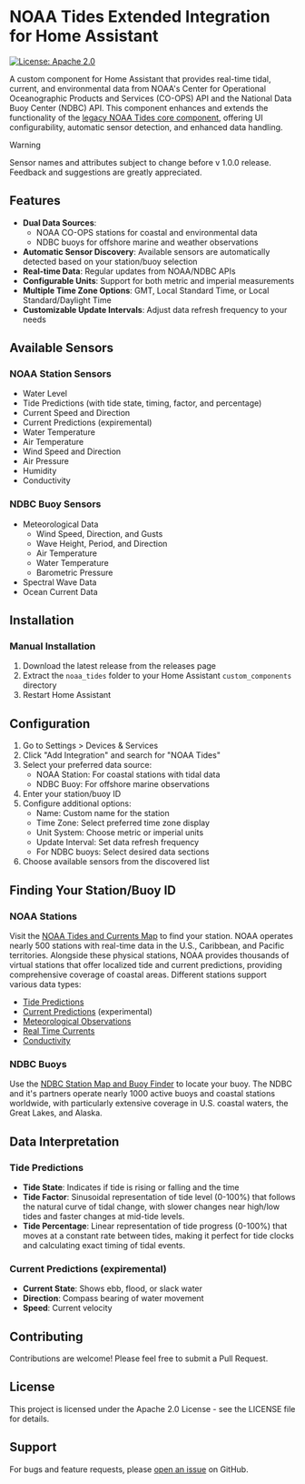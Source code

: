 # NOAA Tides Extended Integration for Home Assistant

<!--
[![hacs_badge](https://img.shields.io/badge/HACS-Custom-41BDF5.svg)](https://github.com/hacs/integration)
-->
[![License: Apache 2.0](https://img.shields.io/badge/License-Apache%202.0-blue.svg)](https://opensource.org/licenses/Apache-2.0)

A custom component for Home Assistant that provides real-time tidal, current, and environmental data from NOAA's Center for Operational Oceanographic Products and Services (CO-OPS) API and the National Data Buoy Center (NDBC) API. This component enhances and extends the functionality of the [legacy NOAA Tides core component](https://www.home-assistant.io/integrations/noaa_tides/), offering UI configurability, automatic sensor detection, and enhanced data handling.

> [!WARNING]  
> Sensor names and attributes subject to change before v 1.0.0 release. Feedback and suggestions are greatly appreciated.

## Features

- **Dual Data Sources**: 
  - NOAA CO-OPS stations for coastal and environmental data
  - NDBC buoys for offshore marine and weather observations
- **Automatic Sensor Discovery**: Available sensors are automatically detected based on your station/buoy selection
- **Real-time Data**: Regular updates from NOAA/NDBC APIs
- **Configurable Units**: Support for both metric and imperial measurements
- **Multiple Time Zone Options**: GMT, Local Standard Time, or Local Standard/Daylight Time
- **Customizable Update Intervals**: Adjust data refresh frequency to your needs

## Available Sensors

### NOAA Station Sensors
- Water Level
- Tide Predictions (with tide state, timing, factor, and percentage)
- Current Speed and Direction
- Current Predictions (expiremental)
- Water Temperature
- Air Temperature
- Wind Speed and Direction
- Air Pressure
- Humidity
- Conductivity

### NDBC Buoy Sensors
- Meteorological Data
  - Wind Speed, Direction, and Gusts
  - Wave Height, Period, and Direction
  - Air Temperature
  - Water Temperature
  - Barometric Pressure
- Spectral Wave Data
- Ocean Current Data

## Installation

<!--
### Using HACS (Recommended)

1. Ensure you have [HACS](https://hacs.xyz/) installed
2. Add this repository as a custom repository in HACS:
   - Go to HACS > Integrations
   - Click the three dots in the top right
   - Select "Custom repositories"
   - Add `Flight-Lab/home_assistant_noaa_tides` with Category "Integration"
3. Click "Install"
4. Restart Home Assistant
-->

### Manual Installation

1. Download the latest release from the releases page
2. Extract the `noaa_tides` folder to your Home Assistant `custom_components` directory
3. Restart Home Assistant

## Configuration

1. Go to Settings > Devices & Services
2. Click "Add Integration" and search for "NOAA Tides"
3. Select your preferred data source:
   - NOAA Station: For coastal stations with tidal data
   - NDBC Buoy: For offshore marine observations
4. Enter your station/buoy ID
5. Configure additional options:
   - Name: Custom name for the station
   - Time Zone: Select preferred time zone display
   - Unit System: Choose metric or imperial units
   - Update Interval: Set data refresh frequency
   - For NDBC buoys: Select desired data sections
6. Choose available sensors from the discovered list

## Finding Your Station/Buoy ID

### NOAA Stations
Visit the [NOAA Tides and Currents Map](https://tidesandcurrents.noaa.gov/map/) to find your station. NOAA operates nearly 500 stations with real-time data in the U.S., Caribbean, and Pacific territories. Alongside these physical stations, NOAA provides thousands of virtual stations that offer localized tide and current predictions, providing comprehensive coverage of coastal areas. Different stations support various data types:
- [Tide Predictions](https://tidesandcurrents.noaa.gov/map/index.html?type=tidepredictions)
- [Current Predictions](https://tidesandcurrents.noaa.gov/map/index.html?type=currentpredictions) (experimental)
- [Meteorological Observations](https://tidesandcurrents.noaa.gov/map/index.html?type=meteorological)
- [Real Time Currents](https://tidesandcurrents.noaa.gov/map/index.html?type=currents)
- [Conductivity](https://tidesandcurrents.noaa.gov/map/index.html?type=conductivity)

### NDBC Buoys
Use the [NDBC Station Map and Buoy Finder](https://www.ndbc.noaa.gov/obs.shtml?type=oceans&status=r&pgm=IOOS%20Partners|International%20Partners|Marine%20METAR|NDBC%20Meteorological%2FOcean|NERRS|NOS%2FCO-OPS&op=&ls=n) to locate your buoy.
The NDBC and it's partners operate nearly 1000 active buoys and coastal stations worldwide, with particularly extensive coverage in U.S. coastal waters, the Great Lakes, and Alaska.
<!-- narrow map parameters with further testing -->

## Data Interpretation

### Tide Predictions
- **Tide State**: Indicates if tide is rising or falling and the time
- **Tide Factor**: Sinusoidal representation of tide level (0-100%) that follows the natural curve of tidal change, with slower changes near high/low tides and faster changes at mid-tide levels.
- **Tide Percentage**: Linear representation of tide progress (0-100%) that moves at a constant rate between tides, making it perfect for tide clocks and calculating exact timing of tidal events.

### Current Predictions (expiremental)
- **Current State**: Shows ebb, flood, or slack water
- **Direction**: Compass bearing of water movement
- **Speed**: Current velocity

## Contributing

Contributions are welcome! Please feel free to submit a Pull Request.

## License

This project is licensed under the Apache 2.0 License - see the LICENSE file for details.

## Support

For bugs and feature requests, please [open an issue](https://github.com/Flight-Lab/ha_noaa_tides/issues) on GitHub.

<!--

## Sample configuration

![Configuration step 1](/images/config1.png)
![Configuration step 2](/images/config2.png)
![Configuration step 3](/images/config3.png)

## Usage

Once configured, the NOAA Tides integration will create a device/hub for the station and sensor entities that provide tide data, and other station data. You can use these sensors in your automations, scripts, and dashboards.

Tide factor is used to create a sinusoidal wave graph to represent the tide level when a station doesn't offer a water level sensor.

Tide percentage creates a linear graph and is useful for making something like a tide clock.


![Device page](/images/device_page.png)
![Tide state](/images/tide_state.png)
-->
